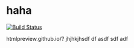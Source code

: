 # haha

[![Build Status](https://travis-ci.org/JingHan95/haha.svg?branch=master)](https://travis-ci.org/JingHan95/haha)

htmlpreview.github.io/?
jhjhkjhsdf 
df asdf 
sdf adf 
